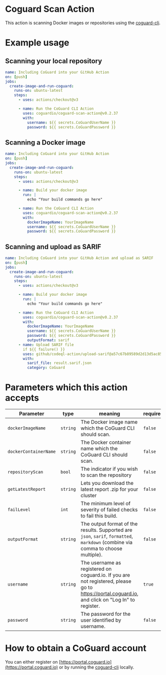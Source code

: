 # Coguard Scan Action

This action is scanning Docker images or repositories using the
[coguard-cli](https://github.com/coguardio/coguard-cli).

# Example usage

## Scanning your local repository

```yaml
name: Including CoGuard into your GitHub Action
on: [push]
jobs:
  create-image-and-run-coguard:
    runs-on: ubuntu-latest
    steps:
      - uses: actions/checkout@v3

      - name: Run the CoGuard CLI Action
        uses: coguardio/coguard-scan-action@v0.2.37
        with:
          username: ${{ secrets.CoGuardUserName }}
          password: ${{ secrets.CoGuardPassword }}
```

## Scanning a Docker image

```yaml
name: Including CoGuard into your GitHub Action
on: [push]
jobs:
  create-image-and-run-coguard:
    runs-on: ubuntu-latest
    steps:
      - uses: actions/checkout@v3

      - name: Build your docker image
        run: |
          echo "Your build commands go here"

      - name: Run the CoGuard CLI Action
        uses: coguardio/coguard-scan-action@v0.2.37
        with:
          dockerImageName: YourImageName
          username: ${{ secrets.CoGuardUserName }}
          password: ${{ secrets.CoGuardPassword }}
```

## Scanning and upload as SARIF

```yaml
name: Including CoGuard into your GitHub Action and upload as SARIF
on: [push]
jobs:
  create-image-and-run-coguard:
    runs-on: ubuntu-latest
    steps:
      - uses: actions/checkout@v3

      - name: Build your docker image
        run: |
          echo "Your build commands go here"

      - name: Run the CoGuard CLI Action
        uses: coguardio/coguard-scan-action@v0.2.37
        with:
          dockerImageName: YourImageName
          username: ${{ secrets.CoGuardUserName }}
          password: ${{ secrets.CoGuardPassword }}
          outputFormat: sarif
      - name: Upload SARIF file
        if ${{ failure() }}
        uses: github/codeql-action/upload-sarif@a57c67b89589d2d13d5ac85a9fc4679c7539f94c
        with:
          sarif_file: result.sarif.json
          category: CoGuard
```

# Parameters which this action accepts

| Parameter         | type     | meaning | required | default |
|--------------|-----------|------------|-----------|---------|
| `dockerImageName` | `string` | The Docker image name which the CoGuard CLI should scan. | `false`    | `""` |
| `dockerContainerName` | `string` | The Docker container name which the CoGuard CLI should scan. | `false`    | `""` |
| `repositoryScan`    | `bool`  | The indicator if you wish to scan the repository | `false` | `true` |
| `getLatestReport`    | `string`  | Lets you download the latest report .zip for your cluster | `false` | `""` |
| `failLevel` | `int` |  The minimum level of severity of failed checks to fail this build. | `false` | `1`   |
| `outputFormat` | `string` | The output format of the results. Supported are `json`, `sarif`, `formatted`, `markdown` (combine via comma to choose multiple). | `false` | `formatted` |
| `username` | `string` | The username as registered on coguard.io. If you are not registered, please go to https://portal.coguard.io, and click on "Log In" to register. | `true` | N/A |
| `password` | `string` | The password for the user identified by username. | `false` | N/A |

# How to obtain a CoGuard account

You can either register on [https://portal.coguard.io](https://portal.coguard.io) or
by running the [coguard-cli](https://github.com/coguardio/coguard-cli) locally.
